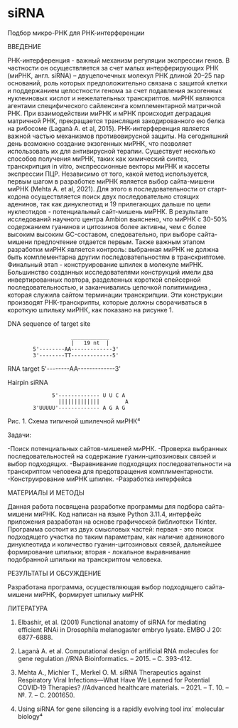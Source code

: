 # siRNA
Подбор микро-РНК для РНК-интерференции

ВВЕДЕНИЕ

РНК-интерференция - важный механизм регуляции экспрессии генов. В частности он осуществляется за счет малых интерферирующих РНК (миРНК, англ. siRNA) – двуцепочечных молекул РНК длиной 20–25 пар оснований, роль которых предположительно связана с защитой клетки и поддержанием целостности генома за счет подавления экзогенных нуклеиновых кислот и нежелательных транскриптов. миРНК являются агентами специфического сайленсинга комплементарной матричной РНК. При взаимодействии миРНК и мРНК происходит деградация матричной РНК, прекращается трансляция закодированного ею белка на рибосоме (Laganà A. et al, 2015). РНК-интерференция является важной частью механизмов противовирусной защиты. 
На сегодняшний день возможно создание экзогенных миРНК, что позволяет использовать их для антивирусной терапии. Существует несколько способов получения миРНК, таких как химический синтез, транскрипция in vitro, экспрессионные векторы миРНК и кассеты экспрессии ПЦР. Независимо от того, какой метод используется, первым шагом в разработке миРНК является выбор сайта-мишени миРНК (Mehta A. et al, 2021).  Для этого в последовательности от старт-кодона осуществляется поиск двух последовательно стоящих аденинов, так как динуклеотид и 19 прилегающих дальше по цепи нуклеотидов - потенциальный сайт-мишень миРНК. В результате исследований научного центра Ambion выяснено, что миРНК с 30-50% содержанием гуанинов и цитозинов более активны, чем с более высоким высоким GC-составом, следовательно, при выборе сайта-мишени предпочтение отдается первым. Также важным этапом разработки миРНК является контроль: выбранная миРНК не должна быть комплементарна другим последовательностям в транскриптоме. Финальный этап - конструирование шпилек в молекуле миРНК. Большинство созданных исследователями конструкций имели два инвертированных повтора, разделенных короткой спейсерной последовательностью, и заканчивались цепочкой политимидина , которая служила сайтом терминации транскрипции. Эти конструкции производят РНК-транскрипты, которые должны сворачиваться в короткую шпильку миРНК, как показано на рисунке 1. 

DNA sequence of target site

                        ____________  
                        |   19 nt  |
            5'--------AA-------------3'
            3'--------TT-------------5'

RNA target
            5'--------AA-------------3'

Hairpin siRNA

                  5'------------- U U C A 
                    |||||||||||||        A
            3'UUUUU'------------- A G A G  
 
Рис. 1. Схема типичной шпилечной миРНК⁴

Задачи:

-Поиск потенциальных сайтов-мишеней миРНК.
-Проверка выбранных последовательностей на содержание гуанин-цитозиновых связей и выбор подходящих.
-Выравнивание подходящих последовательности на транскриптом человека для предотвращения комплиментарности.
-Конструирование миРНК шпилек.
-Разработка интерфейса

МАТЕРИАЛЫ И МЕТОДЫ

Данная работа посвящена разработке программы для подбора сайта-мишени миРНК. Код написан на языке Python 3.11.4, интерфейс приложения разработан на основе графической библиотеки Tkinter. Программа состоит из двух смысловых частей: первая - это поиск подходящего участка по таким параметрам, как  наличие аденинового динуклеотида и количество гуанин-цитозиновых связей, дальнейшее формирование шпильки; вторая - локальное выравнивание подобранной шпильки на транскриптом человека. 

РЕЗУЛЬТАТЫ И ОБСУЖДЕНИЕ

Разработана программа, осуществляющая выбор подходящего сайта-мишени миРНК, формирует шпильку миРНК 

ЛИТЕРАТУРА

1. Elbashir, et al. (2001) Functional anatomy of siRNA for mediating efficient RNAi in Drosophila melanogaster embryo lysate. EMBO J 20: 6877-6888.

2. Laganà A. et al. Computational design of artificial RNA molecules for gene regulation //RNA Bioinformatics. – 2015. – С. 393-412.

3. Mehta A., Michler T., Merkel O. M. siRNA Therapeutics against Respiratory Viral Infections—What Have We Learned for Potential COVID‐19 Therapies? //Advanced healthcare materials. – 2021. – Т. 10. – №. 7. – С. 2001650.

4. Using siRNA for gene silencing is a rapidly evolving tool inx` molecular biology⁴




